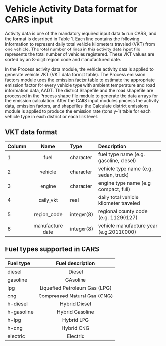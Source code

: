 # Vehicle Activity Data format for CARS input
Activity data is one of the mandatory required input data to run CARS, and the format is described in Table 1. Each line contains the following information to represent daily total vehicle kilometers traveled (VKT) from one vehicle. The total number of lines in this activity data input file represents the total number of vehicles registered. These VKT values are sorted by an 8-digit region code and manufactured date.

In the Process activity data module, the vehicle activity data is applied to generate vehicle VKT (VKT data format table). The Process emission factors module uses the [emission factor table]((https://github.com/CMASCenter/CARS/blob/master/docs/User_Manual/CARS_ch4_emission_factor.md)) to estimate the appropriate emission factor for every vehicle type with ambient temperature and road information data, AADT. The district Shapefile and the road shapefile are processed in the Process shape file module to generate the data arrays for the emission calculation. After the CARS input modules process the activity data, emission factors, and shapefiles, the Calculate district emissions module is applied to produce the emission rate (tons y-1) table for each vehicle type in each district or each link level.

## VKT data format
| Column | Name | Type | Description|
| :-------- |:------------------:| :-----------|:---------------------------------------|
| 1 | fuel             | character | fuel type name (e.g. gasoline, diesel) |
| 2 | vehicle          | character | vehicle type name (e.g. sedan, truck)  |
| 3 | engine           | character | engine type name (e.g compact, full)   |
| 4 | daily_vkt        | real      | daily total vehicle kilometer traveled |
| 5 | region_code      | integer(8)| regional county code (e.g. 11290127)   |
| 6 | manufacture date | integer(8)| vehicle manufacture year (e.g.20110000)|



## Fuel types supported in CARS
| Fuel type | Fuel description|
| :------------ |:---------------------------------------:|
| diesel     | Diesel |
| gasoline   | GAsoline |
| lpg        | Liquefied Petroleum Gas (LPG) |
| cng        | Compressed Natural Gas (CNG) |
| h-diesel   | Hybrid Diesel |
| h-gasoline | Hybrid Gasoline |
| h-lpg      | Hybrid LPG |
| h-cng      | Hybrid CNG |
| electric   | Electric |
